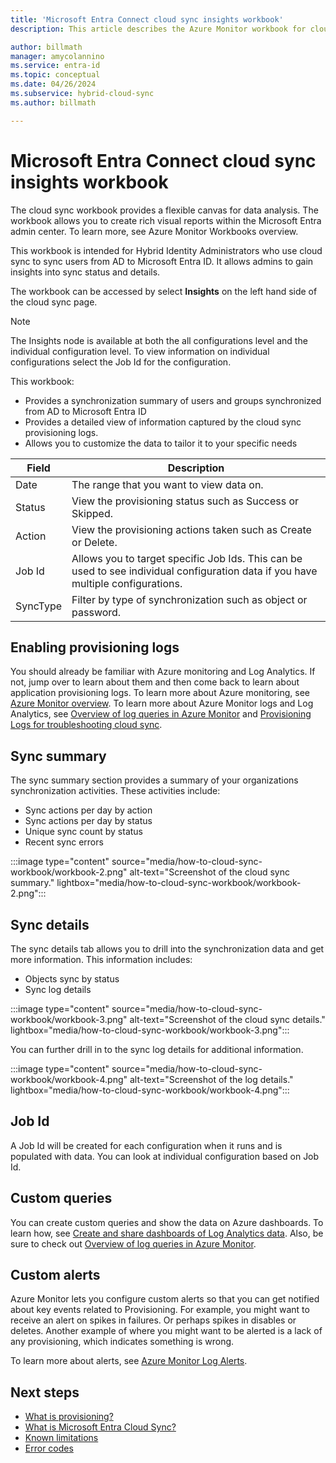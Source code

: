 ```yaml
---
title: 'Microsoft Entra Connect cloud sync insights workbook'
description: This article describes the Azure Monitor workbook for cloud sync.

author: billmath
manager: amycolannino
ms.service: entra-id
ms.topic: conceptual
ms.date: 04/26/2024
ms.subservice: hybrid-cloud-sync
ms.author: billmath

---
```




# Microsoft Entra Connect cloud sync insights workbook
The cloud sync workbook provides a flexible canvas for data analysis. The workbook allows you to create rich visual reports within the Microsoft Entra admin center. To learn more, see Azure Monitor Workbooks overview.

This workbook is intended for Hybrid Identity Administrators who use cloud sync to sync users from AD to Microsoft Entra ID.  It allows admins to gain insights into sync status and details.

The workbook can be accessed by select **Insights** on the left hand side of the cloud sync page.

>[!NOTE]
>The Insights node is available at both the all configurations level and the individual configuration level.  To view information on individual configurations select the Job Id for the configuration.

This workbook:

- Provides a synchronization summary of users and groups synchronized from AD to Microsoft Entra ID
- Provides a detailed view of information captured by the cloud sync provisioning logs.
- Allows you to customize the data to tailor it to your specific needs



|Field|Description|
|-----|-----|
|Date|The range that you want to view data on.|
|Status|View the provisioning status such as Success or Skipped.|
|Action|View the provisioning actions taken such as Create or Delete.|
|Job Id|Allows you to target specific Job Ids.  This can be used to see individual configuration data if you have multiple configurations.|
|SyncType|Filter by type of synchronization such as object or password.|


## Enabling provisioning logs

You should already be familiar with Azure monitoring and Log Analytics. If not, jump over to learn about them and then come back to learn about application provisioning logs. To learn more about Azure monitoring, see [Azure Monitor overview](/azure/azure-monitor/overview). To learn more about Azure Monitor logs and Log Analytics, see [Overview of log queries in Azure Monitor](/azure/azure-monitor/logs/log-query-overview) and [Provisioning Logs for troubleshooting cloud sync](how-to-troubleshoot.md).

## Sync summary  
The sync summary section provides a summary of your organizations synchronization activities.  These activities include:
   - Sync actions per day by action
   - Sync actions per day by status
   - Unique sync count by status
   - Recent sync errors



 :::image type="content" source="media/how-to-cloud-sync-workbook/workbook-2.png" alt-text="Screenshot of the cloud sync summary." lightbox="media/how-to-cloud-sync-workbook/workbook-2.png":::


## Sync details
The sync details tab allows you to drill into the synchronization data and get more information.  This information includes:
   - Objects sync by status
   - Sync log details
 
 :::image type="content" source="media/how-to-cloud-sync-workbook/workbook-3.png" alt-text="Screenshot of the cloud sync details." lightbox="media/how-to-cloud-sync-workbook/workbook-3.png":::

You can further drill in to the sync log details for additional information.

  :::image type="content" source="media/how-to-cloud-sync-workbook/workbook-4.png" alt-text="Screenshot of the log details." lightbox="media/how-to-cloud-sync-workbook/workbook-4.png":::

## Job Id
A Job Id will be created for each configuration when it runs and is populated with data.  You can look at individual configuration based on Job Id.   



## Custom queries

You can create custom queries and show the data on Azure dashboards. To learn how, see [Create and share dashboards of Log Analytics data](/azure/azure-monitor/logs/get-started-queries). Also, be sure to check out [Overview of log queries in Azure Monitor](/azure/azure-monitor/logs/log-query-overview).

## Custom alerts

Azure Monitor lets you configure custom alerts so that you can get notified about key events related to Provisioning. For example, you might want to receive an alert on spikes in failures. Or perhaps spikes in disables or deletes. Another example of where you might want to be alerted is a lack of any provisioning, which indicates something is wrong.

To learn more about alerts, see [Azure Monitor Log Alerts](/azure/azure-monitor/alerts/alerts-create-new-alert-rule).

## Next steps 

- [What is provisioning?](../what-is-provisioning.md)
- [What is Microsoft Entra Cloud Sync?](what-is-cloud-sync.md)
- [Known limitations](how-to-prerequisites.md#known-limitations)
- [Error codes](reference-error-codes.md)

